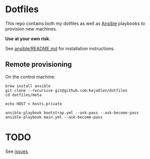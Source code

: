 # Dotfiles

This repo contains both my dotfiles as well as [Ansible][ansible] playbooks to
provision new machines.

**Use at your own risk.**

[ansible]: https://github.com/ansible/ansible

See [ansible/README.md](ansible/README.md) for installation instructions.

## Remote provisioning

On the control machine:

```
brew install ansible
git clone --recursive git@github.com:kejadlen/dotfiles
cd dotfiles/meta

echo HOST > hosts.private

ansible-playbook bootstrap.yml --ask-pass --ask-become-pass
ansible-playbook main.yml --ask-become-pass
```

# TODO

See [issues](https://github.com/kejadlen/dotfiles/issues).
